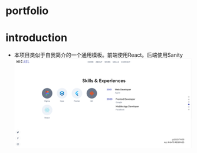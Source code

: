 # portfolio

# introduction

- 本项目类似于自我简介的一个通用模板。前端使用React。后端使用Sanity
![首页](https://github.com/theeixc/portfolio/blob/main/frontend_react/src/assets/portfolio-home.png)
